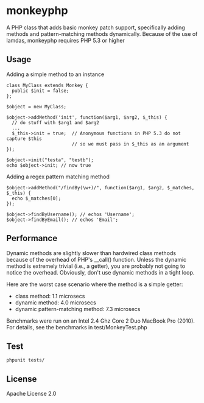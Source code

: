 monkeyphp
=========

A PHP class that adds basic monkey patch support, specifically adding 
methods and pattern-matching methods dynamically. Because of the use of lamdas, 
monkeyphp requires PHP 5.3 or higher

Usage
-----

Adding a simple method to an instance

    
    class MyClass extends Monkey {
      public $init = false;
    };
    
    $object = new MyClass;
    
    $object->addMethod('init', function($arg1, $arg2, $_this) {
      // do stuff with $arg1 and $arg2
      ...
      $_this->init = true;  // Anonymous functions in PHP 5.3 do not capture $this
                            // so we must pass in $_this as an argument
    });
    
    $object->init("testa", "testb");
    echo $object->init; // now true
    

Adding a regex pattern matching method

    
    $object->addMethod("/findBy(\w+)/", function($arg1, $arg2, $_matches, $_this) {
      echo $_matches[0];
    });
    
    $object->findByUsername(); // echos 'Username';
    $object->findByEmail(); // echos 'Email';
    

Performance
-----------
Dynamic methods are slightly slower than hardwired class methods because of the 
overhead of PHP's __call() function. Unless the dynamic method is extremely 
trivial (i.e., a getter), you are probably not going to notice the overhead. 
Obviously, don't use dynamic methods in a tight loop.

Here are the worst case scenario where the method is a simple getter:

- class method: 1.1 microsecs
- dynamic method: 4.0 microsecs
- dynamic pattern-matching method: 7.3 microsecs

Benchmarks were run on an Intel 2.4 Ghz Core 2 Duo MacBook Pro (2010). For details, 
see the benchmarks in test/MonkeyTest.php


Test
----
    
    phpunit tests/
    

License
-------
Apache License 2.0